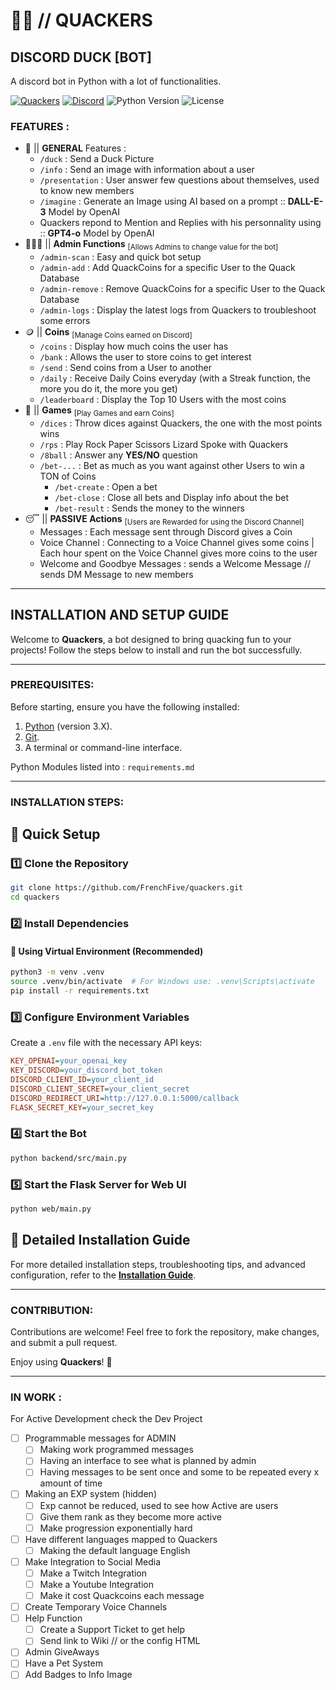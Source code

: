 # 🦆🤖 // QUACKERS

## DISCORD DUCK [BOT]

A discord bot in Python with a lot of functionalities. 

[![Quackers](https://img.shields.io/badge/Quackers-WEBSITE-7289da?logo=https%3A%2F%2Fraw.githubusercontent.com%2FFrenchFive%2Fquackers%2Fgunicorn%2Fweb%2Fstatic%2Fdata%2Fimgs%2FICON.svg&logoColor=white)](https://quackers.app)
[![Discord](https://img.shields.io/badge/Discord-TEAM_QUACK-7289da?logo=discord&logoColor=white)](https://discord.gg/3NzqXTP8HG)
![Python Version](https://img.shields.io/badge/Python-3.12%2B-blue?logo=python&logoColor=white)
![License](https://img.shields.io/github/license/FrenchFive/quackers)

### FEATURES :
- 🐤 || **GENERAL** Features :
  - `/duck` : Send a Duck Picture
  - `/info` : Send an image with information about a user
  - `/presentation` : User answer few questions about themselves, used to know new members
  - `/imagine` : Generate an Image using AI based on a prompt :: **DALL-E-3** Model by OpenAI
  - Quackers repond to Mention and Replies with his personnality using :: **GPT4-o** Model by OpenAI
- 👨🏻‍💻 || **Admin Functions** <sub>[Allows Admins to change value for the bot]</sub>
  - `/admin-scan` : Easy and quick bot setup
  - `/admin-add` : Add QuackCoins for a specific User to the Quack Database
  - `/admin-remove` : Remove QuackCoins for a specific User to the Quack Database
  - `/admin-logs` : Display the latest logs from Quackers to troubleshoot some errors
- 🪙 || **Coins** <sub>[Manage Coins earned on Discord]</sub>
  - `/coins` : Display how much coins the user has
  - `/bank` : Allows the user to store coins to get interest
  - `/send` : Send coins from a User to another
  - `/daily` : Receive Daily Coins everyday (with a Streak function, the more you do it, the more you get)
  - `/leaderboard` : Display the Top 10 Users with the most coins
- 🎲 || **Games** <sub>[Play Games and earn Coins]</sub>
  - `/dices` : Throw dices against Quackers, the one with the most points wins
  - `/rps` : Play Rock Paper Scissors Lizard Spoke with Quackers
  - `/8ball` : Answer any **YES/NO** question
  - `/bet-...` : Bet as much as you want against other Users to win a TON of Coins
    - `/bet-create` : Open a bet
    - `/bet-close` : Close all bets and Display info about the bet
    - `/bet-result` : Sends the money to the winners
- 😴 || **PASSIVE Actions** <sub>[Users are Rewarded for using the Discord Channel]</sub>
  - Messages : Each message sent through Discord gives a Coin
  - Voice Channel : Connecting to a Voice Channel gives some coins | Each hour spent on the Voice Channel gives more coins to the user
  - Welcome and Goodbye Messages : sends a Welcome Message // sends DM Message to new members
 
---

## INSTALLATION AND SETUP GUIDE

Welcome to **Quackers**, a bot designed to bring quacking fun to your projects! Follow the steps below to install and run the bot successfully.

---

### PREREQUISITES:
Before starting, ensure you have the following installed:

1. [Python](https://www.python.org/downloads/) (version 3.X).
2. [Git](https://git-scm.com/downloads).
3. A terminal or command-line interface.

Python Modules listed into : ```requirements.md```

---

### INSTALLATION STEPS:

## 📌 Quick Setup

### 1️⃣ Clone the Repository
```bash
git clone https://github.com/FrenchFive/quackers.git
cd quackers
```

### 2️⃣ Install Dependencies
#### 🐍 Using Virtual Environment (Recommended)
```bash
python3 -m venv .venv
source .venv/bin/activate  # For Windows use: .venv\Scripts\activate
pip install -r requirements.txt
```

### 3️⃣ Configure Environment Variables
Create a `.env` file with the necessary API keys:
```ini
KEY_OPENAI=your_openai_key
KEY_DISCORD=your_discord_bot_token
DISCORD_CLIENT_ID=your_client_id
DISCORD_CLIENT_SECRET=your_client_secret
DISCORD_REDIRECT_URI=http://127.0.0.1:5000/callback
FLASK_SECRET_KEY=your_secret_key
```

### 4️⃣ Start the Bot
```bash
python backend/src/main.py
```

### 5️⃣ Start the Flask Server for Web UI
```bash
python web/main.py
```

## 📖 Detailed Installation Guide
For more detailed installation steps, troubleshooting tips, and advanced configuration, refer to the **[Installation Guide](./docs/installation.md)**.


---

### CONTRIBUTION:

Contributions are welcome! Feel free to fork the repository, make changes, and submit a pull request.

Enjoy using **Quackers**! 🦆

---

### IN WORK : 
For Active Development check the Dev Project 

- [ ] Programmable messages for ADMIN
  - [ ] Making work programmed messages
  - [ ] Having an interface to see what is planned by admin 
  - [ ] Having messages to be sent once and some to be repeated every x amount of time
- [ ] Making an EXP system (hidden)
  - [ ] Exp cannot be reduced, used to see how Active are users
  - [ ] Give them rank as they become more active
  - [ ] Make progression exponentially hard
- [ ] Have different languages mapped to Quackers 
  - [ ] Making the default language English
- [ ] Make Integration to Social Media 
  - [ ] Make a Twitch Integration
  - [ ] Make a Youtube Integration
  - [ ] Make it cost Quackcoins each message
- [ ] Create Temporary Voice Channels
- [ ] Help Function
  - [ ] Create a Support Ticket to get help
  - [ ] Send link to Wiki // or the config HTML
- [ ] Admin GiveAways 
- [ ] Have a Pet System
- [ ] Add Badges to Info Image
